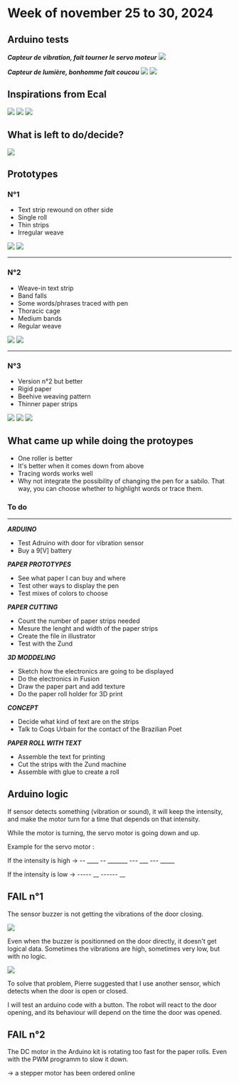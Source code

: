 # Week of november 25 to 30, 2024

## Arduino tests

***Capteur de vibration, fait tourner le servo moteur***
![](images/IMG_9311.jpeg)

***Capteur de lumière, bonhomme fait coucou***
![](images/coucou-bas.png)
![](images/coucou-haut.png)

## Inspirations from Ecal

![](images/IMG_9352.jpeg)
![](images/IMG_9355.jpeg)
![](images/IMG_9356.jpeg)



## What is left to do/decide?
![](images/IMG_9361.jpeg)

## Prototypes
### N°1
- Text strip rewound on other side
- Single roll
- Thin strips
- Irregular weave

![](images/IMG_9367_prototypes-28nov.jpeg)
![](images/IMG_9368_prototypes-28nov.jpeg)

---
### N°2
- Weave-in text strip
- Band falls
- Some words/phrases traced with pen
- Thoracic cage
- Medium bands
- Regular weave

![](images/IMG_9373_prototypes-28nov.jpeg)
![](images/IMG_9375_prototypes-28nov.jpeg)

---
### N°3
- Version n°2 but better
- Rigid paper
- Beehive weaving pattern
- Thinner paper strips

![](images/IMG_9381_prototypes-28nov.jpeg)
![](images/IMG_9383_prototypes-28nov.jpeg)
![](images/mockup.png)

## What came up while doing the protoypes
- One roller is better
- It's better when it comes down from above
- Tracing words works well
- Why not integrate the possibility of changing the pen for a sabilo. That way, you can choose whether to highlight words or trace them.


### To do 
---

***ARDUINO***
- Test Adruino with door for vibration sensor
- Buy a 9[V] battery

***PAPER PROTOTYPES***
- See what paper I can buy and where
- Test other ways to display the pen
- Test mixes of colors to choose 

***PAPER CUTTING***
- Count the number of paper strips needed
- Mesure the lenght and width of the paper strips
- Create the file in illustrator
- Test with the Zund

***3D MODDELING***
- Sketch how the electronics are going to be displayed
- Do the electronics in Fusion
- Draw the paper part and add texture
- Do the paper roll holder for 3D print

***CONCEPT***
- Decide what kind of text are on the strips
- Talk to Coqs Urbain for the contact of the Brazilian Poet

***PAPER ROLL WITH TEXT***
- Assemble the text for printing
- Cut the strips with the Zund machine
- Assemble with glue to create a roll


## Arduino logic

If sensor detects something (vibration or sound), it will keep the intensity, and make the motor turn for a time that depends on that intensity. 

While the motor is turning, the servo motor is going down and up. 

Example for the servo motor : 

If the intensity is high -> -- ____ -- _______ --- ___ --- _____

If the intensity is low -> ----- __ ------ __


## FAIL n°1
The sensor buzzer is not getting the vibrations of the door closing.

![](images/IMG_9396.jpeg)

Even when the buzzer is positionned on the door directly, it doesn't get logical data. Sometimes the vibrations are high, sometimes very low, but with no logic.

![](images/IMG_9397.jpeg)


To solve that problem, Pierre suggested that I use another sensor, which detects when the door is open or closed. 

I will test an arduino code with a button. The robot will react to the door opening, and its behaviour will depend on the time the door was opened.



## FAIL n°2
The DC motor in the Arduino kit is rotating too fast for the paper rolls. Even with the PWM programm to slow it down.

-> a stepper motor has been ordered online 
